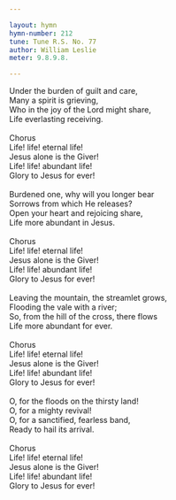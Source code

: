 ```yaml
---

layout: hymn
hymn-number: 212
tune: Tune R.S. No. 77
author: William Leslie
meter: 9.8.9.8.

---
```

Under the burden of guilt and care,<br>Many a spirit is grieving,<br>Who in the joy of the Lord might share,<br>Life everlasting receiving.<br><br>Chorus<br>Life! life! eternal life!<br>Jesus alone is the Giver!<br>Life! life! abundant life!<br>Glory to Jesus for ever!<br><br>Burdened one, why will you longer bear<br>Sorrows from which He releases?<br>Open your heart and rejoicing share,<br>Life more abundant in Jesus.<br><br>Chorus<br>Life! life! eternal life!<br>Jesus alone is the Giver!<br>Life! life! abundant life!<br>Glory to Jesus for ever!<br><br>Leaving the mountain, the streamlet grows,<br>Flooding the vale with a river;<br>So, from the hill of the cross, there flows<br>Life more abundant for ever.<br><br>Chorus<br>Life! life! eternal life!<br>Jesus alone is the Giver!<br>Life! life! abundant life!<br>Glory to Jesus for ever!<br><br>O, for the floods on the thirsty land!<br>O, for a mighty revival!<br>O, for a sanctified, fearless band,<br>Ready to hail its arrival.<br><br>Chorus<br>Life! life! eternal life!<br>Jesus alone is the Giver!<br>Life! life! abundant life!<br>Glory to Jesus for ever!<br><br><br>
